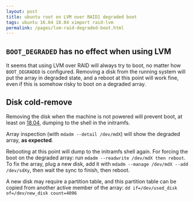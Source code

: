 ```yaml
---
layout: post
title: ubuntu root on LVM over RAID1 degraded boot
tags: ubuntu 16.04 18.04 ximport raid-lvm
permalink: /pages/lvm-raid-degraded-boot.html
---
```


## `BOOT_DEGRADED` has no effect when using LVM
It seems that using LVM over RAID will always try to boot, no matter how `BOOT_DEGRADED` is configured.
Removing a disk from the running system will put the array in degraded state, and a reboot at this point will work fine, even if this is somehow risky to boot on a degraded array.

## Disk cold-remove
Removing the disk when the machine is not powered will prevent boot, at least on [18.04](tags/18.04.html), dumping to the shell in the initramfs.

Array inspection (with `mdadm --detail /dev/mdX`) will show the degraded array, **as expected**.

Rebooting at this point will dump to the initramfs shell again.
For forcing the boot on the degraded array:  run `mdadm --readwrite /dev/mdX then reboot`.
To fix the array, plug a new disk, add it with `mdadm --manage /dev/mdX --add /dev/sdXy`, then wait the sync to finish, then reboot.

A new disk may require a partition table, and this partition table can be copied from another active member of the array: `dd if=/dev/used_disk of=/dev/new_disk count=4096`